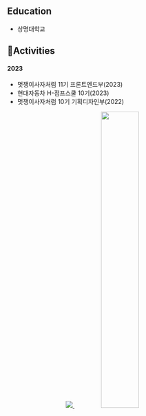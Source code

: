 ## Education
- 상명대학교
## 🎨Activities
#### 2023
 * 멋쟁이사자처럼 11기 프론트엔드부(2023)
 * 현대자동차 H-점프스쿨 10기(2023)
 * 멋쟁이사자처럼 10기 기획디자인부(2022)
<div align="center">
<a href="s">
  <img style = "500px" src="https://github-readme-stats.vercel.app/api/top-langs/?username=minggwen&exclude_repo=minggwen.github.io&theme=transparent" />
</a>
<a href="s">
  <img style = "500px" src="https://github-readme-stats.vercel.app/api?username=minggwen&theme=transparent&layout=compact&show_icons=true" width="42%" />
</a>
</div>
